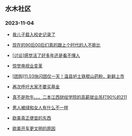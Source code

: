 ## 水木社区 
### 2023-11-04

+ [我儿子载入校史记录了](https://www.mysmth.net/nForum/article/ChildEducation/2303118)

+ [现在的90后00后们真的跟上个时代的人不能比](https://www.mysmth.net/nForum/article/WorkLife/3430697)

+ [[讨论]感觉活了好多年还是看不懂人](https://www.mysmth.net/nForum/article/FamilyLife/1766459309)

+ [惊觉电视业变革](https://www.mysmth.net/nForum/article/DigiHome/1245102)

+ [[团购]11.03快闪团仅一天！温县垆土铁棍山药粉，新鲜上市](https://www.mysmth.net/nForum/article/ADAgent_TG/1311867)

+ [再次呼吁大家不要买基金](https://www.mysmth.net/nForum/article/Stock/10693079)

+ [真不是吹牛。。。二本江西财经学院的高薪就业吊打90%的211](https://www.mysmth.net/nForum/article/GaoKao/542111)

+ [男人被绿和女人有什么不一样](https://www.mysmth.net/nForum/article/Divorce/2047049)

+ [欧美真正便宜的东西](https://www.mysmth.net/nForum/article/Travel/964536)

+ [欧美开车更文明的原因](https://www.mysmth.net/nForum/article/AutoWorld/1944716371)

